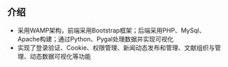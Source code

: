 ## 介绍

* 采用WAMP架构，前端采用Bootstrap框架；后端采用PHP、MySql、Apache构建；通过Python、Pygal处理数据并实现可视化
* 实现了登录验证、Cookie、权限管理、新闻动态发布和管理、文献组织与管理、动态数据可视化等功能
